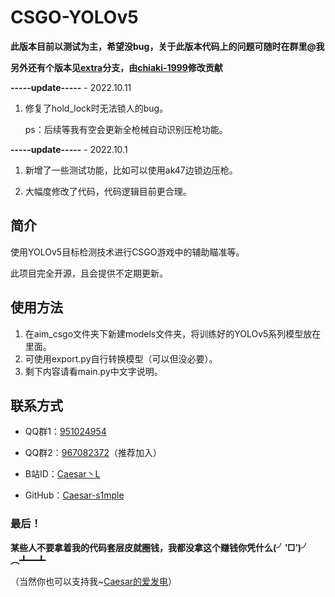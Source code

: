 # CSGO-YOLOv5

**此版本目前以测试为主，希望没bug，关于此版本代码上的问题可随时在群里@我**

**另外还有个版本见[extra](https://github.com/Caesar-s1mple/csgo-yolov5-6.2/tree/extra)分支，由[chiaki-1999](https://github.com/chiaki-1999)修改贡献**

****-----update-----****		- 2022.10.11

1. 修复了hold_lock时无法锁人的bug。

   ps：后续等我有空会更新全枪械自动识别压枪功能。

****-----update-----****		- 2022.10.1

1. 新增了一些测试功能，比如可以使用ak47边锁边压枪。

2. 大幅度修改了代码，代码逻辑目前更合理。

## 简介

使用YOLOv5目标检测技术进行CSGO游戏中的辅助瞄准等。

此项目完全开源，且会提供不定期更新。

## 使用方法

1. 在aim_csgo文件夹下新建models文件夹，将训练好的YOLOv5系列模型放在里面。
2. 可使用export.py自行转换模型（可以但没必要）。
3. 剩下内容请看main.py中文字说明。

## 联系方式

- QQ群1：[951024954](https://qm.qq.com/cgi-bin/qm/qr?k=dqypucNxsZ1jis_vsrh2aU3lg2WqDWE1&jump_from=webapi&authKey=a1IQ5sa7W6lYfKdxhRKFD7lAG9EGDprrfgOboJgg1ewDPtVEE2yAg5AG/OSb52GK)

- QQ群2：[967082372](https://qm.qq.com/cgi-bin/qm/qr?k=VwAu35sm2MtIquEWB7ajkE_6fu5vtMTh&jump_from=webapi&authKey=jXIi1Vctpiaxmok4Yn2TAoQu8zW74rDykw9tgkJ7o2PMtXS4EU+utXgypbSggAOp)（推荐加入）

- B站ID：[Caesar丶L](https://space.bilibili.com/14796576)

- GitHub：[Caesar-s1mple](https://github.com/Caesar-s1mple)

  

### 最后！

**某些人不要拿着我的代码套层皮就圈钱，我都没拿这个赚钱你凭什么(╯‵□′)╯︵┻━┻**

（当然你也可以支持我~[Caesar的爱发电](https://afdian.net/a/caesar_L)）
